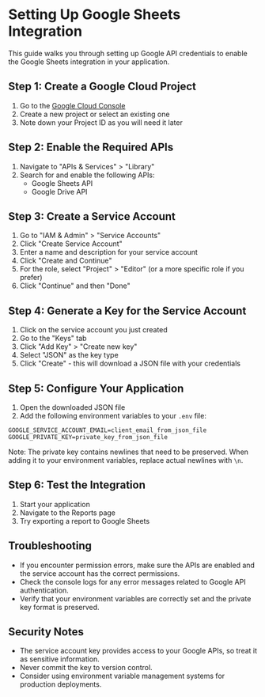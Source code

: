 # Setting Up Google Sheets Integration

This guide walks you through setting up Google API credentials to enable the Google Sheets integration in your application.

## Step 1: Create a Google Cloud Project

1. Go to the [Google Cloud Console](https://console.cloud.google.com/)
2. Create a new project or select an existing one
3. Note down your Project ID as you will need it later

## Step 2: Enable the Required APIs

1. Navigate to "APIs & Services" > "Library"
2. Search for and enable the following APIs:
   - Google Sheets API
   - Google Drive API

## Step 3: Create a Service Account

1. Go to "IAM & Admin" > "Service Accounts"
2. Click "Create Service Account"
3. Enter a name and description for your service account
4. Click "Create and Continue"
5. For the role, select "Project" > "Editor" (or a more specific role if you prefer)
6. Click "Continue" and then "Done"

## Step 4: Generate a Key for the Service Account

1. Click on the service account you just created
2. Go to the "Keys" tab
3. Click "Add Key" > "Create new key"
4. Select "JSON" as the key type
5. Click "Create" - this will download a JSON file with your credentials

## Step 5: Configure Your Application

1. Open the downloaded JSON file
2. Add the following environment variables to your `.env` file:

```
GOOGLE_SERVICE_ACCOUNT_EMAIL=client_email_from_json_file
GOOGLE_PRIVATE_KEY=private_key_from_json_file
```

Note: The private key contains newlines that need to be preserved. When adding it to your environment variables, replace actual newlines with `\n`.

## Step 6: Test the Integration

1. Start your application
2. Navigate to the Reports page
3. Try exporting a report to Google Sheets

## Troubleshooting

- If you encounter permission errors, make sure the APIs are enabled and the service account has the correct permissions.
- Check the console logs for any error messages related to Google API authentication.
- Verify that your environment variables are correctly set and the private key format is preserved.

## Security Notes

- The service account key provides access to your Google APIs, so treat it as sensitive information.
- Never commit the key to version control.
- Consider using environment variable management systems for production deployments. 